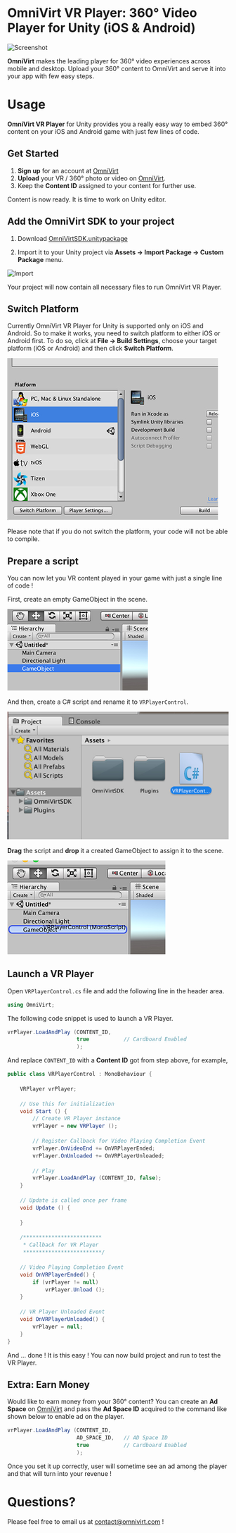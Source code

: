 # OmniVirt VR Player: 360° Video Player for Unity (iOS & Android)

![Screenshot](https://github.com/OmniVirt/OmniVirtVRPlayer-Unity-Example/raw/master/Screenshots/screenshot3.jpg)

**OmniVirt** makes the leading player for 360° video experiences across mobile and desktop. Upload your 360° content to OmniVirt and serve it into your app with few easy steps.

# Usage

**OmniVirt VR Player** for Unity provides you a really easy way to embed 360° content on your iOS and Android game with just few lines of code.

## Get Started

1. **Sign up** for an account at [OmniVirt](https://www.omnivirt.com)
2. **Upload** your VR / 360° photo or video on [OmniVirt](https://www.omnivirt.com/).
3. Keep the **Content ID** assigned to your content for further use.

Content is now ready. It is time to work on Unity editor.

## Add the OmniVirt SDK to your project

1) Download [OmniVirtSDK.unitypackage](https://github.com/OmniVirt/OmniVirtVRPlayer-Unity-Example/raw/master/OmniVirtSDK.unitypackage)

2) Import it to your Unity project via **Assets -> Import Package -> Custom Package** menu.

![Import](https://github.com/OmniVirt/OmniVirtVRPlayer-Unity-Example/raw/master/Screenshots/importpackage2.jpg)

Your project will now contain all necessary files to run OmniVirt VR Player.

## Switch Platform

Currently OmniVirt VR Player for Unity is supported only on iOS and Android. So to make it works, you need to switch platform to either iOS or Android first. To do so, click at **File -> Build Settings**, choose your target platform (iOS or Android) and then click **Switch Platform**.

![Switch Platform](https://github.com/OmniVirt/OmniVirtVRPlayer-Unity-Example/raw/master/Screenshots/switchplatform.jpg)

Please note that if you do not switch the platform, your code will not be able to compile.

## Prepare a script

You can now let you VR content played in your game with just a single line of code !

First, create an empty GameObject in the scene.

![GameObject](https://github.com/OmniVirt/OmniVirtVRPlayer-Unity-Example/raw/master/Screenshots/emptygameobject.jpg)

And then, create a C# script and rename it to `VRPlayerControl`.

![VRPlayerController](https://github.com/OmniVirt/OmniVirtVRPlayer-Unity-Example/raw/master/Screenshots/newcsscript2.jpg)

**Drag** the script and **drop** it a created GameObject to assign it to the scene.

![DragDropScript](https://github.com/OmniVirt/OmniVirtVRPlayer-Unity-Example/raw/master/Screenshots/dragdropscript.jpg)

## Launch a VR Player

Open `VRPlayerControl.cs` file and add the following line in the header area.

```csharp
using OmniVirt;
```

The following code snippet is used to launch a VR Player.

```csharp
vrPlayer.LoadAndPlay (CONTENT_ID,
                      true           // Cardboard Enabled
                      );
```

And replace `CONTENT_ID` with a **Content ID** got from step above, for example,

```csharp
public class VRPlayerControl : MonoBehaviour {

	VRPlayer vrPlayer;

	// Use this for initialization
	void Start () {
		// Create VR Player instance
		vrPlayer = new VRPlayer ();

		// Register Callback for Video Playing Completion Event
		vrPlayer.OnVideoEnd += OnVRPlayerEnded;
		vrPlayer.OnUnloaded += OnVRPlayerUnloaded;

		// Play
		vrPlayer.LoadAndPlay (CONTENT_ID, false);
	}
	
	// Update is called once per frame
	void Update () {
		
	}

	/*************************
	 * Callback for VR Player
	 *************************/

	// Video Playing Completion Event
	void OnVRPlayerEnded() {
		if (vrPlayer != null)
			vrPlayer.Unload ();
	}

	// VR Player Unloaded Event
	void OnVRPlayerUnloaded() {
		vrPlayer = null;		
	}
}
```

And ... done ! It is this easy ! You can now build project and run to test the VR Player.

## Extra: Earn Money

Would like to earn money from your 360° content? You can create an **Ad Space** on [OmniVirt](www.omnivirt.com) and pass the **Ad Space ID** acquired to the command like shown below to enable ad on the player.

```csharp
vrPlayer.LoadAndPlay (CONTENT_ID,
                      AD_SPACE_ID,   // AD Space ID
                      true           // Cardboard Enabled
                      );
```

Once you set it up correctly, user will sometime see an ad among the player and that will turn into your revenue !

# Questions?

Please feel free to email us at [contact@omnivirt.com](mailto:contact@omnivirt.com) !
